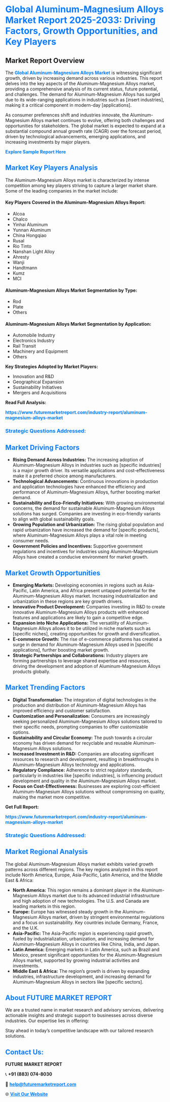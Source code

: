 <h1 style="color: #007BFF;">Global Aluminum-Magnesium Alloys Market Report 2025-2033: Driving Factors, Growth Opportunities, and Key Players</h1>

<section id="overview">
<h2>Market Report Overview</h2>
<p>The <a href="https://www.futuremarketreport.com/industry-report/aluminum-magnesium-alloys-market" style="color: #007BFF; text-decoration: none;"><strong>Global Aluminum-Magnesium Alloys Market</strong></a> is witnessing significant growth, driven by increasing demand across various industries. This report delves into the key aspects of the Aluminum-Magnesium Alloys market, providing a comprehensive analysis of its current status, future potential, and challenges. The demand for Aluminum-Magnesium Alloys has surged due to its wide-ranging applications in industries such as [insert industries], making it a critical component in modern-day [applications].</p>
<p>As consumer preferences shift and industries innovate, the Aluminum-Magnesium Alloys market continues to evolve, offering both challenges and opportunities for stakeholders. The global market is expected to expand at a substantial compound annual growth rate (CAGR) over the forecast period, driven by technological advancements, emerging applications, and increasing investments by major players.</p>
</section>

<section id="overview">
<p><a href="https://www.futuremarketreport.com/request-sample/reportId=26378" style="color: #007BFF; text-decoration: none;"><strong>Explore Sample Report Here</strong></a></p>
</section>

<section id="key-players">
<h2 style="color: #007BFF;">Market Key Players Analysis</h2>
<p>The Aluminum-Magnesium Alloys market is characterized by intense competition among key players striving to capture a larger market share. Some of the leading companies in the market include:</p>
<h4>Key Players Covered in the Aluminum-Magnesium Alloys Report:</h4>
<ul><li>Alcoa</li><li>Chalco</li><li>Yinhai Aluminum</li><li>Yunnan Aluminum</li><li>China Hongqiao</li><li>Rusal</li><li>Rio Tinto</li><li>Nanshan Light Alloy</li><li>Ahresty</li><li>Wanji</li><li>Handtmann</li><li>Kumz</li><li>MCI</li></ul>
<h4>Aluminum-Magnesium Alloys Market Segmentation by Type:</h4>
<ul><li>Rod</li><li>Plate</li><li>Others</li></ul>

<h4>Aluminum-Magnesium Alloys Market Segmentation by Application:</h4>
<ul><li>Automobile Industry</li><li>Electronics Industry</li><li>Rail Transit</li><li>Machinery and Equipment</li><li>Others</li></ul>
<p><strong>Key Strategies Adopted by Market Players:</strong></p>
<ul>
<li>Innovation and R&D</li>
<li>Geographical Expansion</li>
<li>Sustainability Initiatives</li>
<li>Mergers and Acquisitions</li>
</ul>
</section>

<section>
<p><strong>Read Full Analysis: </strong></p><a href="https://www.futuremarketreport.com/industry-report/aluminum-magnesium-alloys-market" style="color: #007BFF; text-decoration: none;"><strong>https://www.futuremarketreport.com/industry-report/aluminum-magnesium-alloys-market</strong></a>
<h3 style="color: #007BFF;">Strategic Questions Addressed:</h3>
</section>

<section id="driving-factors">
<h2 style="color: #007BFF;">Market Driving Factors</h2>
<ul>
<li><strong>Rising Demand Across Industries:</strong> The increasing adoption of Aluminum-Magnesium Alloys in industries such as [specific industries] is a major growth driver. Its versatile applications and cost-effectiveness make it a preferred choice among manufacturers.</li>
<li><strong>Technological Advancements:</strong> Continuous innovations in production and application technologies have enhanced the efficiency and performance of Aluminum-Magnesium Alloys, further boosting market demand.</li>
<li><strong>Sustainability and Eco-Friendly Initiatives:</strong> With growing environmental concerns, the demand for sustainable Aluminum-Magnesium Alloys solutions has surged. Companies are investing in eco-friendly variants to align with global sustainability goals.</li>
<li><strong>Growing Population and Urbanization:</strong> The rising global population and rapid urbanization have increased the demand for [specific products], where Aluminum-Magnesium Alloys plays a vital role in meeting consumer needs.</li>
<li><strong>Government Policies and Incentives:</strong> Supportive government regulations and incentives for industries using Aluminum-Magnesium Alloys have created a conducive environment for market growth.</li>
</ul>
</section>

<section id="growth-opportunities">
<h2 style="color: #007BFF;">Market Growth Opportunities</h2>
<ul>
<li><strong>Emerging Markets:</strong> Developing economies in regions such as Asia-Pacific, Latin America, and Africa present untapped potential for the Aluminum-Magnesium Alloys market. Increasing industrialization and urbanization in these regions are key growth drivers.</li>
<li><strong>Innovative Product Development:</strong> Companies investing in R&D to create innovative Aluminum-Magnesium Alloys products with enhanced features and applications are likely to gain a competitive edge.</li>
<li><strong>Expansion into Niche Applications:</strong> The versatility of Aluminum-Magnesium Alloys allows it to be utilized in niche markets such as [specific niches], creating opportunities for growth and diversification.</li>
<li><strong>E-commerce Growth:</strong> The rise of e-commerce platforms has created a surge in demand for Aluminum-Magnesium Alloys used in [specific applications], further boosting market growth.</li>
<li><strong>Strategic Partnerships and Collaborations:</strong> Industry players are forming partnerships to leverage shared expertise and resources, driving the development and adoption of Aluminum-Magnesium Alloys products globally.</li>
</ul>
</section>

<section id="trending-factors">
<h2 style="color: #007BFF;">Market Trending Factors</h2>
<ul>
<li><strong>Digital Transformation:</strong> The integration of digital technologies in the production and distribution of Aluminum-Magnesium Alloys has improved efficiency and customer satisfaction.</li>
<li><strong>Customization and Personalization:</strong> Consumers are increasingly seeking personalized Aluminum-Magnesium Alloys solutions tailored to their specific needs, prompting companies to offer customizable options.</li>
<li><strong>Sustainability and Circular Economy:</strong> The push towards a circular economy has driven demand for recyclable and reusable Aluminum-Magnesium Alloys solutions.</li>
<li><strong>Increased Investment in R&D:</strong> Companies are allocating significant resources to research and development, resulting in breakthroughs in Aluminum-Magnesium Alloys technology and applications.</li>
<li><strong>Regulatory Compliance:</strong> Adherence to strict regulatory standards, particularly in industries like [specific industries], is influencing product development and quality in the Aluminum-Magnesium Alloys market.</li>
<li><strong>Focus on Cost-Effectiveness:</strong> Businesses are exploring cost-efficient Aluminum-Magnesium Alloys solutions without compromising on quality, making the market more competitive.</li>
</ul>
</section>

<section>
<p><strong>Get Full Report: </strong></p><a href="https://www.futuremarketreport.com/industry-report/aluminum-magnesium-alloys-market" style="color: #007BFF; text-decoration: none;"><strong>https://www.futuremarketreport.com/industry-report/aluminum-magnesium-alloys-market</strong></a>
<h3 style="color: #007BFF;">Strategic Questions Addressed:</h3>
</section>


<section id="regional-analysis">
<h2 style="color: #007BFF;">Market Regional Analysis</h2>
<p>The global Aluminum-Magnesium Alloys market exhibits varied growth patterns across different regions. The key regions analyzed in this report include North America, Europe, Asia-Pacific, Latin America, and the Middle East & Africa:</p>
<ul>
<li><strong>North America:</strong> This region remains a dominant player in the Aluminum-Magnesium Alloys market due to its advanced industrial infrastructure and high adoption of new technologies. The U.S. and Canada are leading markets in this region.</li>
<li><strong>Europe:</strong> Europe has witnessed steady growth in the Aluminum-Magnesium Alloys market, driven by stringent environmental regulations and a focus on sustainability. Key countries include Germany, France, and the U.K.</li>
<li><strong>Asia-Pacific:</strong> The Asia-Pacific region is experiencing rapid growth, fueled by industrialization, urbanization, and increasing demand for Aluminum-Magnesium Alloys in countries like China, India, and Japan.</li>
<li><strong>Latin America:</strong> Emerging markets in Latin America, such as Brazil and Mexico, present significant opportunities for the Aluminum-Magnesium Alloys market, supported by growing industrial activities and investments.</li>
<li><strong>Middle East & Africa:</strong> The region’s growth is driven by expanding industries, infrastructure development, and increasing demand for Aluminum-Magnesium Alloys in sectors like [specific sectors].</li>
</ul>
</section>

<footer>
<h2 style="color: #007BFF;">About FUTURE MARKET REPORT</h2>
<p>We are a trusted name in market research and advisory services, delivering actionable insights and strategic support to businesses across diverse industries. Our expertise lies in offering:</p>

<p>Stay ahead in today’s competitive landscape with our tailored research solutions.</p>

<h2 style="color: #007BFF;">Contact Us:</h2>
<p><strong>FUTURE MARKET REPORT</strong></p>
<p>📞 <strong>+91 (883) 074-8030</strong></p>
<p>📧 <strong><a href="mailto:help@futuremarketreport.com" style="color: #007BFF;">help@futuremarketreport.com</a></strong></p>
<p>🌐 <strong><a href="https://www.futuremarketreport.com/" style="color: #007BFF;">Visit Our Website</a></strong></p>
</footer>